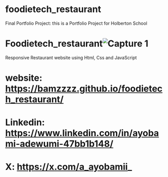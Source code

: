 # foodietech_restaurant
Final Portfolio Project: this is a Portfolio Project for Holberton School
# Foodietech_restaurant![Capture 1](https://github.com/Bamzzzz/foodietech_restaurant/assets/138697671/757cf3c2-7b89-4003-8cf0-8128cd9925e9)

Responsive Restaurant website using Html, Css and JavaScript
# website: https://bamzzzz.github.io/foodietech_restaurant/  
# Linkedin: https://www.linkedin.com/in/ayobami-adewumi-47bb1b148/ 
# X: https://x.com/a_ayobamii_
